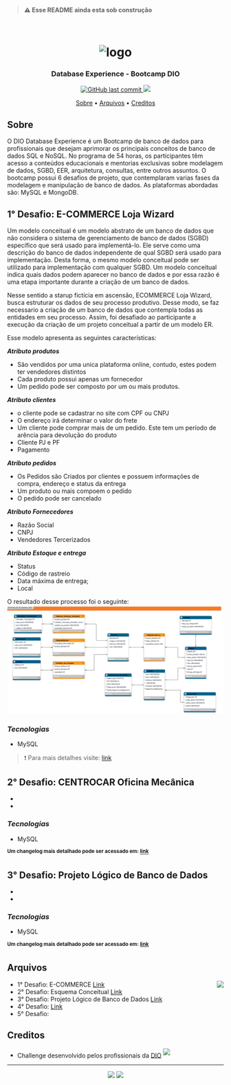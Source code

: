 > <B>⚠️ Esse README ainda esta sob construção</B>

<h1 align="center">
<h1 align="center">
  <br>
  <img src="https://hermes.digitalinnovation.one/tracks/7df7e300-b035-4b09-a7ad-34d1cb18f9a6.png" alt="logo" height="200">
</h1>

<h3 align="center"> Database Experience - Bootcamp DIO</h3>

<p align="center">
    <a href="">
    <img src="https://img.shields.io/github/last-commit/CatarinaRRF/Challenge-Alura-Cash-19-08-22?color=informational&style=flat-square"
         alt="GitHub last commit">
    <a href="https://github.com/CatarinaRRF/Challenge-Alura-Cash-19-08-22">
    <img src= http://img.shields.io/static/v1?label=STATUS&message=EM%20DESENVOLVIMENTO&color=green&style=flat-square >

</p>

<p align="center">
  <a href="#sobre">Sobre</a> •
  <a href="#arquivos">Arquivos</a> •
  <a href="#creditos">Creditos</a>
  
</p>

## Sobre 

O DIO Database Experience é um Bootcamp de banco de dados para profissionais que desejam aprimorar os principais conceitos de banco de dados SQL e NoSQL. No programa de 54 horas, os participantes têm acesso a conteúdos educacionais e mentorias exclusivas sobre modelagem de dados, SGBD, EER, arquitetura, consultas, entre outros assuntos. O bootcamp possui 6 desafios de projeto, que contemplaram varias fases da modelagem e manipulação de banco de dados. As plataformas abordadas são: MySQL e MongoDB.

## 1° Desafio: E-COMMERCE Loja Wizard
Um modelo conceitual é um modelo abstrato de um banco de dados que não considera o sistema de gerenciamento de banco de dados (SGBD) específico que será usado para implementá-lo. Ele serve como uma descrição do banco de dados independente de qual SGBD será usado para implementação. Desta forma, o mesmo modelo conceitual pode ser utilizado para implementação com qualquer SGBD. Um modelo conceitual indica quais dados podem aparecer no banco de dados e por essa razão é uma etapa importante durante a criação de um banco de dados.

Nesse sentido a starup fictícia em ascensão, ECOMMERCE Loja Wizard, busca estruturar os dados de seu processo produtivo. Desse modo, se faz necessario a criação de um banco de dados que contempla todas as entidades em seu processo. Assim, foi desafiado ao participante a execução da criação de um projeto conceitual a partir de um modelo ER.

Esse modelo apresenta as seguintes características:

<b><i>Atributo produtos</i></b> 
* São vendidos por uma unica plataforma online, contudo, estes podem ter vendedores distintos
* Cada produto possui apenas um fornecedor 
* Um pedido pode ser composto por um ou mais produtos.

<b><i>Atributo clientes</i></b> 
* o cliente pode se cadastrar no site com CPF ou CNPJ 
* O endereço irá determinar o valor do frete
* Um cliente pode comprar mais de um pedido. Este tem um período de arência para devolução do produto
* Cliente PJ e PF
* Pagamento
  
<b><i>Atributo pedidos</i></b> 
* Os Pedidos são Criados por clientes e possuem informações de compra, endereço e status da entrega
* Um produto ou mais compoem o pedido
* O pedido pode ser cancelado

<b><i>Atributo Fornecedores</i></b> 
* Razão Social
* CNPJ
* Vendedores Tercerizados

<b><i>Atributo Estoque e entrega</i></b> 
* Status
* Código de rastreio 
* Data máxima de entrega;
* Local

O resultado desse processo foi o seguinte:
<img src='https://github.com/CatarinaRRF/bootcamp_database_experience_DIO/blob/b5006a3c74f4fb5faae59777f48e8e35a0c74220/Desafio-ECOMMERCE/media/projeto_conceitual_db_ecommerce_h.png'>

### <i>Tecnologias</i>
* MySQL

> ❗ Para mais detalhes visite: <a href='https://github.com/CatarinaRRF/bootcamp_database_experience_DIO/blob/664fcd84b6fc1530a52dfe03e9fa4f9c8d90ad84/Desafio-ECOMMERCE/README.md'>link</a>

## 2° Desafio: CENTROCAR Oficina Mecânica
*
*

### <i>Tecnologias</i>
* MySQL

<b><sup>Um changelog mais detalhado pode ser acessado em: <a href=''>link</a></sup></b>

## 3° Desafio: Projeto Lógico de Banco de Dados
*
*

### <i>Tecnologias</i>
* MySQL

<b><sup>Um changelog mais detalhado pode ser acessado em: <a href=''>link</a></sup></b>

## Arquivos

<img align="right" height="150" src="https://cdn-icons-png.flaticon.com/512/977/977506.png">

* 1° Desafio: E-COMMERCE <a href=''>Link</a>
* 2° Desafio: Esquema Conceitual <a href=''>Link</a>
* 3° Desafio: Projeto Lógico de Banco de Dados <a href=''>Link</a>
* 4° Desafio: <a href=''>Link</a>
* 5° Desafio:


## Creditos
* Challenge desenvolvido pelos profissionais da <a href='https://www.dio.me/'> DIO</a> <sup><img src='https://user-images.githubusercontent.com/105402331/187300705-229c3543-398f-41b5-9e23-44bbf5796f21.png' height=10px></sup>

<hr size=7>

<p align="center">
 <a href='https://www.linkedin.com/public-profile'><img src='https://cdn-icons-png.flaticon.com/512/174/174857.png' height=20px></a> <a href='https://www.kaggle.com/ccfreitas'><img src='https://cdn4.iconfinder.com/data/icons/logos-and-brands/512/189_Kaggle_logo_logos-512.png' height=20px></a>
</p>

